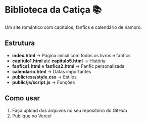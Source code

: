 # Biblioteca da Catiça 📚

Um site romântico com capítulos, fanfics e calendário de namoro.

## Estrutura
- **index.html** → Página inicial com todos os livros e fanfics
- **capitulo1.html** até **capitulo5.html** → História
- **fanfics1.html** e **fanfics2.html** → Fanfic personalizada
- **calendario.html** → Datas importantes
- **public/css/style.css** → Estilos
- **public/js/script.js** → Funções

## Como usar
1. Faça upload dos arquivos no seu repositório do GitHub
2. Publique no Vercel